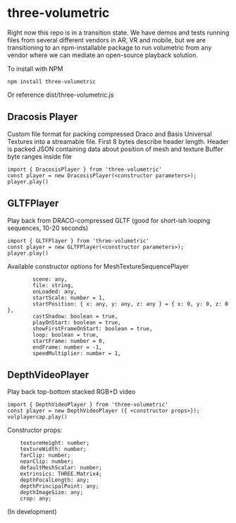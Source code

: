 # three-volumetric
Right now this repo is in a transition state. We have demos and tests running files from several different vendors in AR, VR and mobile, but we are transitioning to an npm-installable package to run volumetric from any vendor where we can mediate an open-source playback solution.

To install with NPM
```
npm install three-volumetric
```

Or reference dist/three-volumetric.js

## Dracosis Player
Custom file format for packing compressed Draco and Basis Universal Textures into a streamable file.
First 8 bytes describe header length. Header is packed JSON containing data about position of mesh and texture Buffer byte ranges inside file

```
import { DracosisPlayer } from 'three-volumetric'
const player = new DracosisPlayer(<constructor parameters>);
player.play()

```

## GLTFPlayer

Play back from DRACO-compressed GLTF (good for short-ish looping sequences, 10-20 seconds)

```
import { GLTFPlayer } from 'three-volumetric'
const player = new GLTFPlayer(<constructor parameters>);
player.play()

```

Available constructor options for MeshTextureSequencePlayer
```
        scene: any,
        file: string,
        onLoaded: any,
        startScale: number = 1,
        startPosition: { x: any, y: any, z: any } = { x: 0, y: 0, z: 0 },
        castShadow: boolean = true,
        playOnStart: boolean = true,
        showFirstFrameOnStart: boolean = true,
        loop: boolean = true,
        startFrame: number = 0,
        endFrame: number = -1,
        speedMultiplier: number = 1,
```

## DepthVideoPlayer

Play back top-bottom stacked RGB+D video

```
import { DepthVideoPlayer } from 'three-volumetric'
const player = new DepthVideoPlayer ({ <constructor props>});
volplayercap.play()

```

Constructor props:
```
    textureHeight: number;
    textureWidth: number;
    farClip: number;
    nearClip: number;
    defaultMeshScalar: number;
    extrinsics: THREE.Matrix4;
    depthFocalLength: any;
    depthPrincipalPoint: any;
    depthImageSize: any;
    crop: any;
```

(In development)

